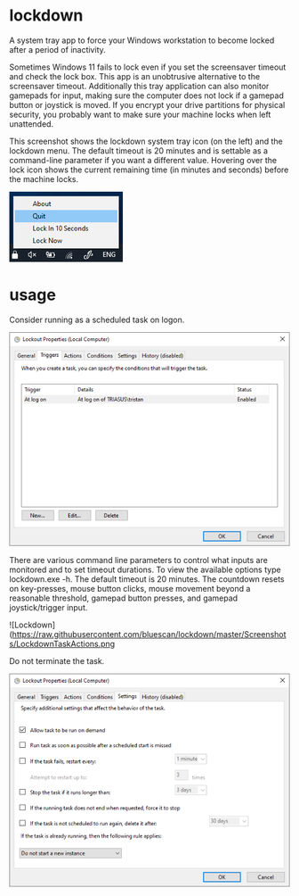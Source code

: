 # lockdown
A system tray app to force your Windows workstation to become locked after a period of inactivity.

Sometimes Windows 11 fails to lock even if you set the screensaver timeout and check the lock box. This app is an unobtrusive alternative to the screensaver timeout. Additionally this tray application can also monitor gamepads for input, making sure the computer does not lock if a gamepad button or joystick is moved. If you encrypt your drive partitions for physical security, you probably want to make sure your machine locks when left unattended.

This screenshot shows the lockdown system tray icon (on the left) and the lockdown menu. The default timeout is 20 minutes and is settable as a command-line parameter if you want a different value. Hovering over the lock icon shows the current remaining time (in minutes and seconds) before the machine locks.

![Lockdown](https://raw.githubusercontent.com/bluescan/lockdown/master/Screenshots/LockdownScreenshot.png)


# usage

Consider running as a scheduled task on logon.

![Lockdown](https://raw.githubusercontent.com/bluescan/lockdown/master/Screenshots/LockdownTaskTriggers.png)


There are various command line parameters to control what inputs are monitored and to set timeout durations. To view the available options type lockdown.exe -h. The default timeout is 20 minutes. The countdown resets on key-presses, mouse button clicks, mouse movement beyond a reasonable threshold, gamepad button presses, and gamepad joystick/trigger input.

![Lockdown](https://raw.githubusercontent.com/bluescan/lockdown/master/Screenshots/LockdownTaskActions.png

Do not terminate the task.

![Lockdown](https://raw.githubusercontent.com/bluescan/lockdown/master/Screenshots/LockdownTaskSettings.png)
